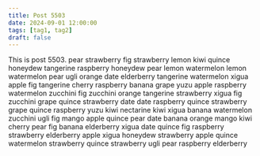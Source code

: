 ```yaml
---
title: Post 5503
date: 2024-09-01 12:00:00
tags: [tag1, tag2]
draft: false
---
```

This is post 5503.
pear
strawberry
fig
strawberry
lemon
kiwi
quince
honeydew
tangerine
raspberry
honeydew
pear
lemon
watermelon
lemon
watermelon
pear
ugli
orange
date
elderberry
tangerine
watermelon
xigua
apple
fig
tangerine
cherry
raspberry
banana
grape
yuzu
apple
raspberry
watermelon
zucchini
fig
zucchini
orange
tangerine
strawberry
xigua
fig
zucchini
grape
quince
strawberry
date
date
raspberry
quince
strawberry
grape
quince
raspberry
yuzu
kiwi
nectarine
kiwi
xigua
banana
watermelon
zucchini
ugli
fig
mango
apple
quince
pear
date
banana
orange
mango
kiwi
cherry
pear
fig
banana
elderberry
xigua
date
quince
fig
raspberry
strawberry
elderberry
apple
xigua
honeydew
strawberry
apple
quince
watermelon
strawberry
quince
strawberry
ugli
pear
raspberry
elderberry
